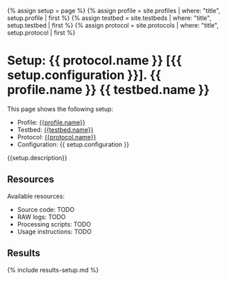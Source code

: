 {% assign setup = page %}
{% assign profile = site.profiles | where: "title", setup.profile | first %}
{% assign testbed = site.testbeds | where: "title", setup.testbed | first %}
{% assign protocol = site.protocols | where: "title", setup.protocol | first %}

# Setup: {{ protocol.name }} [{{ setup.configuration }}]. {{ profile.name }} {{ testbed.name }}

This page shows the following setup:
* Profile: [{{profile.name}}](/profiles/{{profile.title}})
* Testbed: [{{testbed.name}}](/testbeds/{{testbed.title}})
* Protocol: [{{protocol.name}}](/protocols/{{protocol.title}})
* Configuration: {{ setup.configuration }}

{{setup.description}}

## Resources

Available resources:
* Source code: TODO
* RAW logs: TODO
* Processing scripts: TODO
* Usage instructions: TODO

## Results

{% include results-setup.md %}
